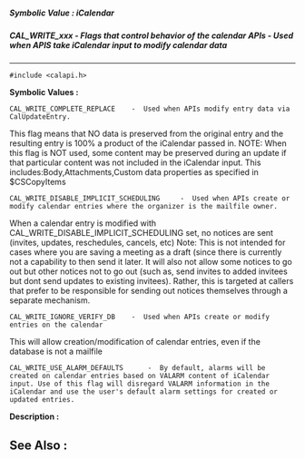 ##### Symbolic Value : iCalendar
##### CAL_WRITE_xxx - Flags that control behavior of the calendar APIs - Used when APIS take iCalendar input to modify calendar data
---
```
#include <calapi.h>
```

**Symbolic Values :**

	CAL_WRITE_COMPLETE_REPLACE	  -  Used when APIs modify entry data via CalUpdateEntry.
This flag means that NO data is preserved from the original entry and the resulting entry is 100% a product of the iCalendar passed in.
NOTE: When this flag is NOT used, some content may be preserved during an update if that particular content was not included in the iCalendar input.
This includes:Body,Attachments,Custom data properties as specified in $CSCopyItems

	CAL_WRITE_DISABLE_IMPLICIT_SCHEDULING	  -  Used when APIs create or modify calendar entries where the organizer is the mailfile owner.
When a calendar entry is modified with CAL_WRITE_DISABLE_IMPLICIT_SCHEDULING set, no notices are sent (invites, updates, reschedules, cancels, etc)
Note: This is not intended for cases where you are saving a meeting as a draft (since there is currently not a capability to then send it later. It will also not allow some notices to go out but other notices not to go out (such as, send invites to added invitees but dont send updates to existing invitees).
Rather, this is targeted at callers that prefer to be responsible for sending out notices themselves through a separate mechanism.

	CAL_WRITE_IGNORE_VERIFY_DB	  -  Used when APIs create or modify entries on the calendar
This will allow creation/modification of calendar entries, even if the database is not a mailfile

	CAL_WRITE_USE_ALARM_DEFAULTS	  -  By default, alarms will be created on calendar entries based on VALARM content of iCalendar input. Use of this flag will disregard VALARM information in the iCalendar and use the user's default alarm settings for created or updated entries.


**Description :**




**See Also :**
---
